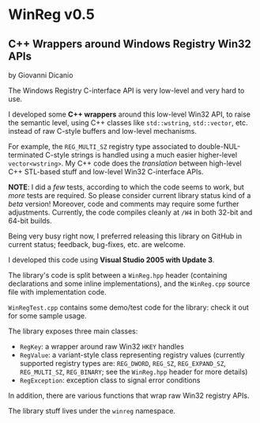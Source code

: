 # WinReg v0.5
## C++ Wrappers around Windows Registry Win32 APIs

by Giovanni Dicanio

The Windows Registry C-interface API is very low-level and very hard to use.

I developed some **C++ wrappers** around this low-level Win32 API, to raise the semantic level, using C++ classes like `std::wstring`, `std::vector`, etc. instead of raw C-style buffers and low-level mechanisms. 

For example, the `REG_MULTI_SZ` registry type associated to double-NUL-terminated C-style strings is handled using a much easier higher-level `vector<wstring>`. My C++ code does the _translation_ between high-level C++ STL-based stuff and low-level Win32 C-interface APIs.

**NOTE**: I did a _few_ tests, according to which the code seems to work, but _more_ tests are required. So please consider current library status kind of a _beta_ version! Moreover, code and comments may require some further adjustments. Currently, the code compiles cleanly at `/W4` in both 32-bit and 64-bit builds.

Being very busy right now, I preferred releasing this library on GitHub in current status; feedback, bug-fixes, etc. are welcome.

I developed this code using **Visual Studio 2005 with Update 3**.

The library's code is split between a `WinReg.hpp` header (containing declarations and some inline implementations), and the `WinReg.cpp` source file with implementation code.

`WinRegTest.cpp` contains some demo/test code for the library: check it out for some sample usage.

The library exposes three main classes:

* `RegKey`: a wrapper around raw Win32 `HKEY` handles
* `RegValue`: a variant-style class representing registry values (currently supported registry types are: `REG_DWORD`, `REG_SZ`, `REG_EXPAND_SZ`, `REG_MULTI_SZ`, `REG_BINARY`; see the `WinReg.hpp` header for more details)
* `RegException`: exception class to signal error conditions

In addition, there are various functions that wrap raw Win32 registry APIs.

The library stuff lives under the `winreg` namespace.

